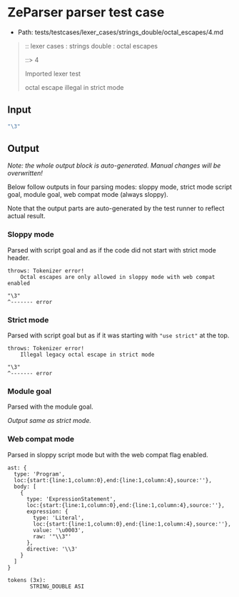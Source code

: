 # ZeParser parser test case

- Path: tests/testcases/lexer_cases/strings_double/octal_escapes/4.md

> :: lexer cases : strings double : octal escapes
>
> ::> 4
>
> Imported lexer test
>
> octal escape illegal in strict mode

## Input

`````js
"\3"
`````

## Output

_Note: the whole output block is auto-generated. Manual changes will be overwritten!_

Below follow outputs in four parsing modes: sloppy mode, strict mode script goal, module goal, web compat mode (always sloppy).

Note that the output parts are auto-generated by the test runner to reflect actual result.

### Sloppy mode

Parsed with script goal and as if the code did not start with strict mode header.

`````
throws: Tokenizer error!
    Octal escapes are only allowed in sloppy mode with web compat enabled

"\3"
^------- error
`````

### Strict mode

Parsed with script goal but as if it was starting with `"use strict"` at the top.

`````
throws: Tokenizer error!
    Illegal legacy octal escape in strict mode

"\3"
^------- error
`````


### Module goal

Parsed with the module goal.

_Output same as strict mode._

### Web compat mode

Parsed in sloppy script mode but with the web compat flag enabled.

`````
ast: {
  type: 'Program',
  loc:{start:{line:1,column:0},end:{line:1,column:4},source:''},
  body: [
    {
      type: 'ExpressionStatement',
      loc:{start:{line:1,column:0},end:{line:1,column:4},source:''},
      expression: {
        type: 'Literal',
        loc:{start:{line:1,column:0},end:{line:1,column:4},source:''},
        value: '\u0003',
        raw: '"\\3"'
      },
      directive: '\\3'
    }
  ]
}

tokens (3x):
       STRING_DOUBLE ASI
`````

